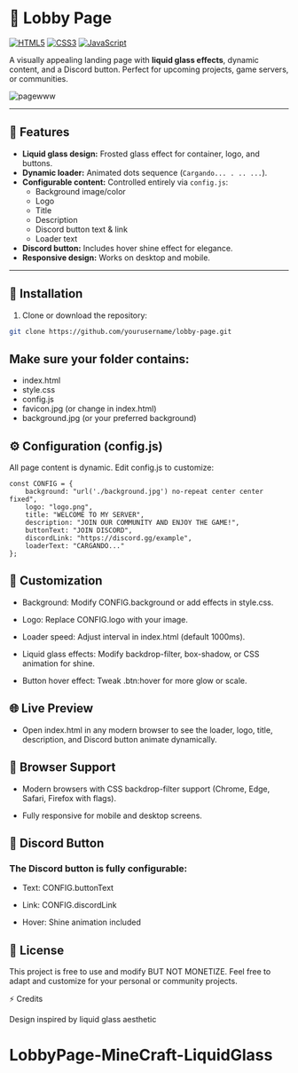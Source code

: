 # 🖤 Lobby Page

[![HTML5](https://img.shields.io/badge/HTML5-E34F26?style=for-the-badge&logo=html5&logoColor=white)](https://developer.mozilla.org/en-US/docs/Web/HTML)
[![CSS3](https://img.shields.io/badge/CSS3-1572B6?style=for-the-badge&logo=css3&logoColor=white)](https://developer.mozilla.org/en-US/docs/Web/CSS)
[![JavaScript](https://img.shields.io/badge/JS-F7DF1E?style=for-the-badge&logo=javascript&logoColor=black)](https://developer.mozilla.org/en-US/docs/Web/JavaScript)

A visually appealing landing page with **liquid glass effects**, dynamic content, and a Discord button. Perfect for upcoming projects, game servers, or communities.

![pagewww](https://i.ibb.co/RTj7sc33/chrome-s-FDngfv-C8d.png)

---

## 🌟 Features

- **Liquid glass design:** Frosted glass effect for container, logo, and buttons.
- **Dynamic loader:** Animated dots sequence (`Cargando... . .. ...`).
- **Configurable content:** Controlled entirely via `config.js`:
  - Background image/color
  - Logo
  - Title
  - Description
  - Discord button text & link
  - Loader text
- **Discord button:** Includes hover shine effect for elegance.
- **Responsive design:** Works on desktop and mobile.

---

## 🚀 Installation

1. Clone or download the repository:

```bash
git clone https://github.com/yourusername/lobby-page.git
```

## Make sure your folder contains:

- index.html
- style.css
- config.js
- favicon.jpg (or change in index.html)
- background.jpg (or your preferred background)

## ⚙️ Configuration (config.js)

All page content is dynamic. Edit config.js to customize:

```
const CONFIG = {
    background: "url('./background.jpg') no-repeat center center fixed",
    logo: "logo.png",
    title: "WELCOME TO MY SERVER",
    description: "JOIN OUR COMMUNITY AND ENJOY THE GAME!",
    buttonText: "JOIN DISCORD",
    discordLink: "https://discord.gg/example",
    loaderText: "CARGANDO..."
};
```

## 🎨 Customization

- Background: Modify CONFIG.background or add effects in style.css.

- Logo: Replace CONFIG.logo with your image.

- Loader speed: Adjust interval in index.html (default 1000ms).

- Liquid glass effects: Modify backdrop-filter, box-shadow, or CSS animation for shine.

- Button hover effect: Tweak .btn:hover for more glow or scale.

## 🌐 Live Preview

- Open index.html in any modern browser to see the loader, logo, title, description, and Discord button animate dynamically.

## 📱 Browser Support

- Modern browsers with CSS backdrop-filter support (Chrome, Edge, Safari, Firefox with flags).

- Fully responsive for mobile and desktop screens.

## 🔗 Discord Button

### The Discord button is fully configurable:

- Text: CONFIG.buttonText

- Link: CONFIG.discordLink

- Hover: Shine animation included

## 📝 License

This project is free to use and modify BUT NOT MONETIZE.
Feel free to adapt and customize for your personal or community projects.

⚡ Credits

Design inspired by liquid glass aesthetic
# LobbyPage-MineCraft-LiquidGlass

